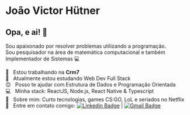 # João Victor Hütner

## Opa, e ai! 👋
Sou apaixonado por resolver problemas utilizando a programação.
<br/>Sou pesquisador na área de matemática computacional e também Implementador de Sistemas :computer:

 :file_folder:  &nbsp; Estou trabalhando na **Crm7**
 <br/> :purple_heart: &nbsp; Atualmente estou estudando Web Dev Full Stack
 <br/> :blush: &nbsp; Posso te ajudar com Estrutura de Dados e Programação Orientada
 <br/> :computer: &nbsp; Minha stack: ReactJS, Node.js, React Native & Typescript
 <br/> 💬  &nbsp; Sobre mim: Curto tecnologias, games CS:GO, LoL e seriados no Netflix
 <br/> :email: &nbsp; Entre em contato comigo: [![Linkedin Badge](https://img.shields.io/badge/-JoaoHutner-blue?style=flat-square&logo=Linkedin&logoColor=white&link=https://www.linkedin.com/in/joao-victor-hutner/)](https://www.linkedin.com/in/joao-victor-hutner/) 
| 
[![Gmail Badge](https://img.shields.io/badge/-joaovictorhutner@gmail.com-c14438?style=flat-square&logo=Gmail&logoColor=white&link=mailto:joaovictorhutner@gmail.com)](mailto:joaovictorhutner@gmail.com)
